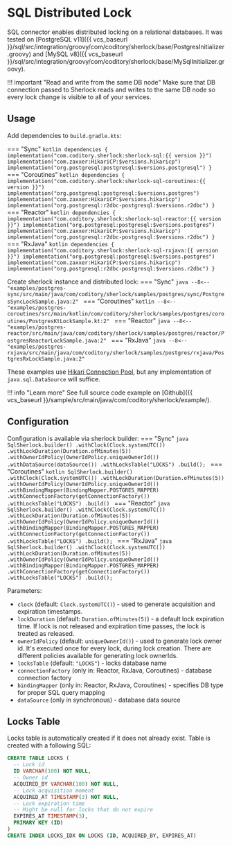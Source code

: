 # SQL Distributed Lock

SQL connector enables distributed locking on a relational databases.
It was tested on [PostgreSQL v11]({{ vcs_baseurl }}/sql/src/integration/groovy/com/coditory/sherlock/base/PostgresInitializer.groovy)
and [MySQL v8]({{ vcs_baseurl }}/sql/src/integration/groovy/com/coditory/sherlock/base/MySqlInitializer.groovy).

!!! important "Read and write from the same DB node"
    Make sure that DB connection passed to Sherlock reads and writes to the same DB node
    so every lock change is visible to all of your services.

## Usage

Add dependencies to `build.gradle.kts`:

=== "Sync"
    ```kotlin
    dependencies {
        implementation("com.coditory.sherlock:sherlock-sql:{{ version }}")
        implementation("com.zaxxer:HikariCP:$versions.hikaricp")
        implementation("org.postgresql:postgresql:$versions.postgresql")
    }
    ```
=== "Coroutines"
    ```kotlin
    dependencies {
        implementation("com.coditory.sherlock:sherlock-sql-coroutines:{{ version }}")
        implementation("org.postgresql:postgresql:$versions.postgres")
        implementation("com.zaxxer:HikariCP:$versions.hikaricp")
        implementation("org.postgresql:r2dbc-postgresql:$versions.r2dbc")
    }
    ```
=== "Reactor"
    ```kotlin
    dependencies {
        implementation("com.coditory.sherlock:sherlock-sql-reactor:{{ version }}")
        implementation("org.postgresql:postgresql:$versions.postgres")
        implementation("com.zaxxer:HikariCP:$versions.hikaricp")
        implementation("org.postgresql:r2dbc-postgresql:$versions.r2dbc")
    }
    ```
=== "RxJava"
    ```kotlin
    dependencies {
        implementation("com.coditory.sherlock:sherlock-sql-rxjava:{{ version }}")
        implementation("org.postgresql:postgresql:$versions.postgres")
        implementation("com.zaxxer:HikariCP:$versions.hikaricp")
        implementation("org.postgresql:r2dbc-postgresql:$versions.r2dbc")
    }
    ```

Create sherlock instance and distributed lock:
=== "Sync"
    ```java
    --8<-- "examples/postgres-sync/src/main/java/com/coditory/sherlock/samples/postgres/sync/PostgresSyncLockSample.java:2"
    ```
=== "Coroutines"
    ```kotlin
    --8<-- "examples/postgres-coroutines/src/main/kotlin/com/coditory/sherlock/samples/postgres/coroutines/PostgresKtLockSample.kt:2"
    ```
=== "Reactor"
    ```java
    --8<-- "examples/postgres-reactor/src/main/java/com/coditory/sherlock/samples/postgres/reactor/PostgresReactorLockSample.java:2"
    ```
=== "RxJava"
    ```java
    --8<-- "examples/postgres-rxjava/src/main/java/com/coditory/sherlock/samples/postgres/rxjava/PostgresRxLockSample.java:2"
    ```

These examples use [Hikari Connection Pool](https://github.com/brettwooldridge/HikariCP), but any implementation
of `java.sql.DataSource` will suffice.

!!! info "Learn more"
    See full source code example on [Github]({{ vcs_baseurl }}/sample/src/main/java/com/coditory/sherlock/example/).

## Configuration

Configuration is available via sherlock builder:
=== "Sync"
    ```java
    SqlSherlock.builder()
        .withClock(Clock.systemUTC())
        .withLockDuration(Duration.ofMinutes(5))
        .withOwnerIdPolicy(OwnerIdPolicy.uniqueOwnerId())
        .withDataSource(dataSource())
        .withLocksTable("LOCKS")
        .build();
    ```
=== "Coroutines"
    ```kotlin
    SqlSherlock.builder()
        .withClock(Clock.systemUTC())
        .withLockDuration(Duration.ofMinutes(5))
        .withOwnerIdPolicy(OwnerIdPolicy.uniqueOwnerId())
        .withBindingMapper(BindingMapper.POSTGRES_MAPPER)
        .withConnectionFactory(getConnectionFactory())
        .withLocksTable("LOCKS")
        .build()
    ```
=== "Reactor"
    ```java
    SqlSherlock.builder()
        .withClock(Clock.systemUTC())
        .withLockDuration(Duration.ofMinutes(5))
        .withOwnerIdPolicy(OwnerIdPolicy.uniqueOwnerId())
        .withBindingMapper(BindingMapper.POSTGRES_MAPPER)
        .withConnectionFactory(getConnectionFactory())
        .withLocksTable("LOCKS")
        .build();
    ```
=== "RxJava"
    ```java
    SqlSherlock.builder()
        .withClock(Clock.systemUTC())
        .withLockDuration(Duration.ofMinutes(5))
        .withOwnerIdPolicy(OwnerIdPolicy.uniqueOwnerId())
        .withBindingMapper(BindingMapper.POSTGRES_MAPPER)
        .withConnectionFactory(getConnectionFactory())
        .withLocksTable("LOCKS")
        .build();
    ```

Parameters:

- `clock` (default: `Clock.systemUTC()`) - used to generate acquisition and expiration timestamps.
- `lockDuration` (default: `Duration.ofMinutes(5)`) - a default lock expiration time.
  If lock is not released and expiration time passes, the lock is treated as released.
- `ownerIdPolicy` (default: `uniqueOwnerId()`) - used to generate lock owner id.
  It's executed once for every lock, during lock creation.
  There are different policies available for generating lock ownerIds.
- `locksTable` (default: `"LOCKS"`) - locks database name
- `connectionFactory` (only in: Reactor, RxJava, Coroutines) - database connection factory
- `bindingMapper` (only in: Reactor, RxJava, Coroutines) - specifies DB type for proper SQL query mapping
- `dataSource` (only in synchronous) - database data source

## Locks Table

Locks table is automatically created if it does not already exist.
Table is created with a following SQL:

```sql
CREATE TABLE LOCKS (
  -- Lock id
  ID VARCHAR(100) NOT NULL,
  -- Owner id
  ACQUIRED_BY VARCHAR(100) NOT NULL,
  -- Lock acquisition moment
  ACQUIRED_AT TIMESTAMP(3) NOT NULL,
  -- Lock expiration time
  -- Might be null for locks that do not expire
  EXPIRES_AT TIMESTAMP(3),
  PRIMARY KEY (ID)
)
CREATE INDEX LOCKS_IDX ON LOCKS (ID, ACQUIRED_BY, EXPIRES_AT)
```

